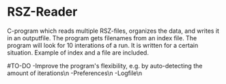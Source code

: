 # RSZ-Reader
C-program which reads multiple RSZ-files, organizes the data, and writes it in an outputfile.
The program gets filenames from an index file.
The program will look for 10 interations of a run.
It is written for a certain situation.
Example of index and a file are included.

#TO-DO
-Improve the program's flexibility, e.g. by auto-detecting the amount of iterations\n
-Preferences\n
-Logfile\n
